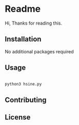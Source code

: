 # Readme

Hi, Thanks for reading this.

## Installation

No additional packages required

## Usage

```python

python3 hsine.py

```

## Contributing


## License
